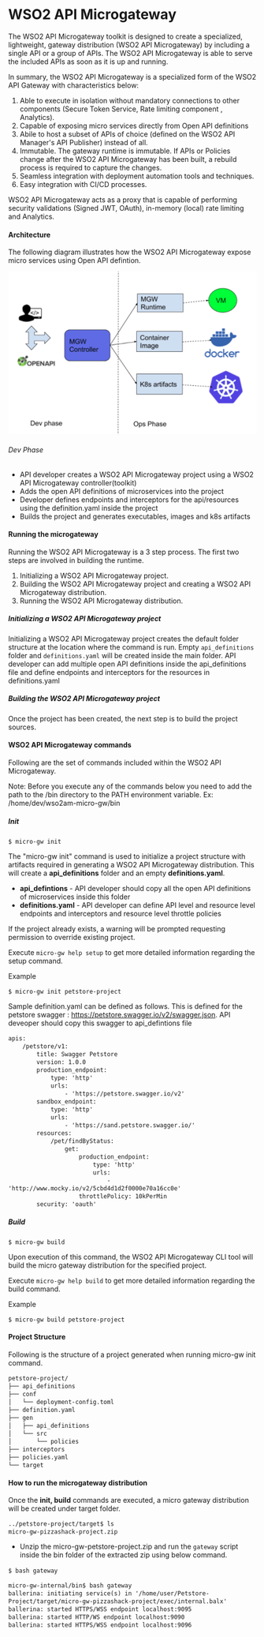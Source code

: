 # WSO2 API Microgateway

The WSO2 API Microgateway toolkit is designed to create a specialized, lightweight, gateway distribution (WSO2 API Microgateway) by including a single API or a group of APIs. The WSO2 API Microgateway is able to serve the included APIs as soon as it is up and running.

In summary, the WSO2 API Microgateway is a specialized form of the WSO2 API Gateway with characteristics below:

1. Able to execute in isolation without mandatory connections to other components (Secure Token Service, Rate limiting component , Analytics).
1. Capable of exposing micro services directly from Open API definitions
1. Abile to host a subset of APIs of choice (defined on the WSO2 API Manager's API Publisher) instead of all.
1. Immutable. The gateway runtime is immutable. If APIs or Policies change after the WSO2 API Microgateway has been built, a rebuild process is required to capture the changes.
1. Seamless integration with deployment automation tools and techniques.
1. Easy integration with CI/CD processes.

WSO2 API Microgateway acts as a proxy that is capable of performing security validations (Signed JWT, OAuth), in-memory (local) rate limiting and Analytics.

#### Architecture

The following diagram illustrates how the WSO2 API Microgateway expose micro services using Open API defintion.

![Alt text](architecture-new.png?raw=true "Title")

###### Dev Phase

* API developer creates a WSO2 API Microgateway project using a WSO2 API Microgateway controller(toolkit)
* Adds the open API definitions of microservices into the project
* Developer defines endpoints and interceptors for the api/resources using the definition.yaml inside the project
* Builds the project and generates executables, images and k8s artifacts

#### Running the microgateway

Running the WSO2 API Microgateway is a 3 step process. The first two steps are involved in building the runtime.

 1. Initializing a WSO2 API Microgateway project.
 1. Building the WSO2 API Microgateway project and creating a WSO2 API Microgateway distribution.
 1. Running the WSO2 API Microgateway distribution.

##### Initializing a WSO2 API Microgateway project

Initializing a WSO2 API Microgateway project creates the default folder structure at the location where the command is run.
Empty `api_definitions` folder and `definitions.yaml` will be created inside the main folder. API developer can add multiple open API definitions inside the
api_definitions file and define endpoints and interceptors for the resources in definitions.yaml


##### Building the WSO2 API Microgateway project

Once the project has been created, the next step is to build the project sources.

#### WSO2 API Microgateway commands

Following are the set of commands included within the WSO2 API Microgateway.

Note: Before you execute any of the commands below you need to add the path to the <micro-gw-home>/bin directory to the PATH environment variable. Ex: /home/dev/wso2am-micro-gw/bin

##### Init

`$ micro-gw init`

The "micro-gw init" command is used to initialize a project structure with artifacts required in generating a WSO2 API Microgateway distribution. This will create a **api_definitions**  folder and an empty **definitions.yaml**.

* **api_defintions** - API developer should copy all the open API definitions of microservices inside this folder
* **definitions.yaml** - API developer can define API level and resource level endpoints and interceptors and  resource level throttle policies

If the project already exists, a warning will be prompted requesting permission to override existing project.

Execute `micro-gw help setup` to get more detailed information regarding the setup command.

Example


    $ micro-gw init petstore-project


Sample definition.yaml can be defined as follows. This is defined for the petstore swagger : https://petstore.swagger.io/v2/swagger.json. API deveoper should copy this swagger to api_defintions file


```
apis:
    /petstore/v1:
        title: Swagger Petstore
        version: 1.0.0
        production_endpoint:
            type: 'http'
            urls:
                - 'https://petstore.swagger.io/v2'
        sandbox_endpoint:
            type: 'http'
            urls:
                - 'https://sand.petstore.swagger.io/'
        resources:
            /pet/findByStatus:
                get:
                    production_endpoint:
                        type: 'http'
                        urls:
                            - 'http://www.mocky.io/v2/5cbd4d1d2f0000e70a16cc0e'
                    throttlePolicy: 10kPerMin
        security: 'oauth'

```


##### Build

`$ micro-gw build`

Upon execution of this command, the WSO2 API Microgateway CLI tool will build the micro gateway distribution for the specified project.

Execute `micro-gw help build` to get more detailed information regarding the build command.

Example

	$ micro-gw build petstore-project

#### Project Structure

Following is the structure of a project generated when running micro-gw init command.

```
petstore-project/
├── api_definitions
├── conf
│   └── deployment-config.toml
├── definition.yaml
├── gen
│   ├── api_definitions
│   └── src
│       └── policies
├── interceptors
├── policies.yaml
└── target

```


#### How to run the microgateway distribution

Once the **init, build** commands are executed, a micro gateway distribution will be created under target folder.

```
../petstore-project/target$ ls
micro-gw-pizzashack-project.zip
```

* Unzip the micro-gw-petstore-project.zip and run the `gateway` script inside the bin folder of the extracted zip using below command.

`$ bash gateway `

```
micro-gw-internal/bin$ bash gateway
ballerina: initiating service(s) in '/home/user/Petstore-Project/target/micro-gw-pizzashack-project/exec/internal.balx'
ballerina: started HTTPS/WSS endpoint localhost:9095
ballerina: started HTTP/WS endpoint localhost:9090
ballerina: started HTTPS/WSS endpoint localhost:9096
```
